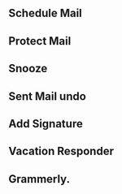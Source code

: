 ## Schedule Mail

#### 

## Protect Mail

## Snooze

## Sent Mail undo

## Add Signature 

## Vacation Responder

## Grammerly.


